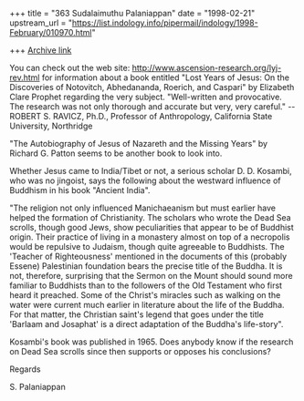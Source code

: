 +++
title = "363 Sudalaimuthu Palaniappan"
date = "1998-02-21"
upstream_url = "https://list.indology.info/pipermail/indology/1998-February/010970.html"

+++
[Archive link](https://list.indology.info/pipermail/indology/1998-February/010970.html)

You can check out the web site: http://www.ascension-research.org/lyj-rev.html
for information about a book entitled
"Lost Years of Jesus: On the Discoveries of Notovitch, Abhedananda, Roerich,
and Caspari" by Elizabeth Clare Prophet regarding the very subject.
"Well-written and provocative. The research was not only thorough
and accurate but very, very careful."
-- ROBERT S. RAVICZ, Ph.D., Professor of Anthropology, California
State University, Northridge

"The Autobiography of Jesus of Nazareth and the Missing Years" by Richard
G. Patton seems to be another book to look into.

Whether Jesus came to India/Tibet or not, a serious scholar D. D. Kosambi, who
was no jingoist, says the following about the westward influence of Buddhism
in his book "Ancient India".

"The religion not only influenced Manichaeanism but must earlier have helped
the formation of Christianity. The scholars who wrote the Dead Sea scrolls,
though good Jews, show peculiarities that appear to be of Buddhist origin.
Their practice of living in a monastery almost on top of a necropolis would be
repulsive to Judaism, though quite agreeable to Buddhists. The 'Teacher of
Righteousness' mentioned in the documents of this (probably Essene)
Palestinian foundation bears the precise title of the Buddha. It is not,
therefore, surprising that the Sermon on the Mount should sound more familiar
to Buddhists than to the followers of the Old Testament who first heard it
preached. Some of the Christ's miracles such as walking on the water were
current much earlier in literature about the life of the Buddha. For that
matter, the Christian saint's legend that goes under the title 'Barlaam and
Josaphat' is a direct adaptation of the Buddha's life-story".

Kosambi's book was published in 1965. Does anybody know if the research on
Dead Sea scrolls since then supports or opposes his conclusions?

Regards

S. Palaniappan



